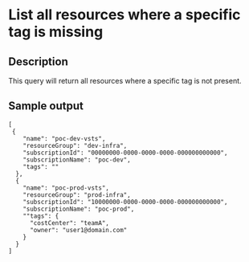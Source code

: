 # List all resources where a specific tag is missing

## Description
This query will return all resources where a specific tag is not present.

## Sample output
```
[
 {
    "name": "poc-dev-vsts",
    "resourceGroup": "dev-infra",
    "subscriptionId": "00000000-0000-0000-0000-000000000000",
    "subscriptionName": "poc-dev",
    "tags": ""
  },
  {
    "name": "poc-prod-vsts",
    "resourceGroup": "prod-infra",
    "subscriptionId": "10000000-0000-0000-0000-000000000000",
    "subscriptionName": "poc-prod",
    ""tags": {
      "costCenter": "teamA",
      "owner": "user1@domain.com"
    }
  }
]
```